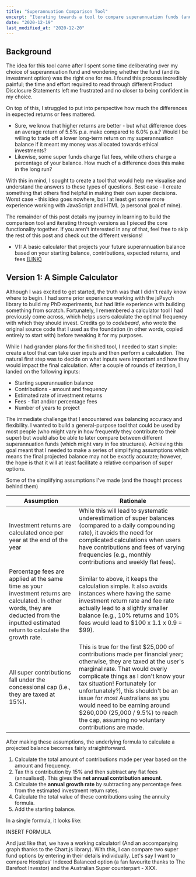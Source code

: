 ```yaml
---
title: "Superannuation Comparison Tool"
excerpt: "Iterating towards a tool to compare superannuation funds (and learn JS/HTML along the way)."
date: "2020-12-19"
last_modified_at: "2020-12-20"
---
```


## Background

The idea for this tool came after I spent some time deliberating over my choice of superannuation fund and wondering whether the fund (and its investment option) was the right one for me. I found this process incredibly painful; the time and effort required to read through different Product Disclosure Statements left me frustrated and no closer to being confident in my choice.

On top of this, I struggled to put into perspective how much the differences in expected returns or fees mattered.

* Sure, we know that higher returns are better - but what difference does an average return of 5.5% p.a. make compared to 6.0% p.a.? Would I be willing to trade off a lower long-term return on my superannuation balance if it meant my money was allocated towards ethical investments?
* Likewise, some super funds charge flat fees, while others charge a percentage of your balance. How much of a difference does this make in the long run?

With this in mind, I sought to create a tool that would help me visualise and understand the answers to these types of questions. Best case - I create something that others find helpful in making their own super decisions. Worst case - this idea goes nowhere, but I at least get some more experience working with JavaScript and HTML (a personal goal of mine).

The remainder of this post details my journey in learning to build the comparison tool and iterating through versions as I pieced the core functionality together. If you aren't interested in any of that, feel free to skip the rest of this post and check out the different versions!

* V1: A basic calculator that projects your future superannuation balance based on your starting balance, contributions, expected returns, and fees [(LINK)](/assets/sideprojects/superannuation_comparison_tool/v1/super_tool_v1.html)

## Version 1: A Simple Calculator

Although I was excited to get started, the truth was that I didn't really know where to begin. I had some prior experience working with the jsPsych library to build my PhD experiments, but had little experience with building something from scratch. Fortunately, I remembered a calculator tool I had previously come across, which helps users calculate the optimal frequency with which they should invest. Credits go to *codebeard*, who wrote the original source code that I used as the foundation (in other words, copied entirely to start with) before tweaking it for my purposes.

While I had grander plans for the finished tool, I needed to start simple: create a tool that can take user inputs and then perform a calculation. The natural first step was to decide on what inputs were important and how they would impact the final calculation. After a couple of rounds of iteration, I landed on the following inputs:

* Starting superannuation balance
* Contributions - amount and frequency
* Estimated rate of investment returns
* Fees - flat and/or percentage fees
* Number of years to project

The immediate challenge that I encountered was balancing accuracy and flexibility. I wanted to build a general-purpose tool that could be used by most people (who might vary in how frequently they contribute to their super) but would also be able to later compare between different superannuation funds (which might vary in fee structures). Achieving this goal meant that I needed to make a series of simplifying assumptions which means the final projected balance may not be exactly accurate; however, the hope is that it will at least facilitate a relative comparison of super options.

Some of the simplifying assumptions I've made (and the thought process behind them)

| Assumption | Rationale |
| ---------- | --------- |
| Investment returns are calculated once per year at the end of the year | While this will lead to systematic underestimation of super balances (compared to a daily compounding rate), it avoids the need for complicated calculations when users have contributions and fees of varying frequencies (e.g., monthly contributions and weekly flat fees). |
| Percentage fees are applied at the same time as your investment returns are calculated. In other words, they are deducted from the inputted estimated return to calculate the growth rate. | Similar to above, it keeps the calculation simple. It also avoids instances where having the same investment return rate and fee rate actually lead to a slightly smaller balance (e.g., 10% returns and 10% fees would lead to $100 x 1.1 x 0.9 = $99). |
| All super contributions fall under the concessional cap (i.e., they are taxed at 15%). | This is true for the first $25,000 of contributions made per financial year; otherwise, they are taxed at the user's marginal rate. That would overly complicate things as I don't know your tax situation! Fortunately (or unfortunately?), this shouldn't be an issue for *most* Australians as you would need to be earning around $260,000 (25,000 / 9.5%) to reach the cap, assuming no voluntary contributions are made. |

After making these assumptions, the underlying formula to calculate a projected balance becomes fairly straightforward.

1. Calculate the total amount of contributions made per year based on the amount and frequency.
2. Tax this contribution by 15% and then subtract any flat fees (annualised). This gives the **net annual contribution amount**.
3. Calculate the **annual growth rate** by subtracting any percentage fees from the estimated investment return rates.
4. Calculate the total value of these contributions using the annuity formula.
5. Add the starting balance.

In a single formula, it looks like:

INSERT FORMULA

And just like that, we have a working calculator! (And an accompanying graph thanks to the Chart.js library). With this, I can compare two super fund options by entering in their details individually. Let's say I want to compare Hostplus' Indexed Balanced option (a fan favourite thanks to The Barefoot Investor) and the Australian Super counterpart - XXX.
